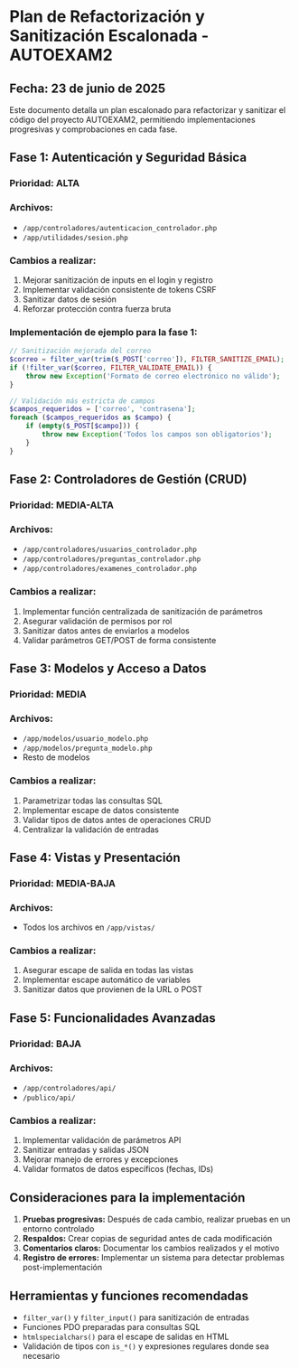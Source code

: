 # Plan de Refactorización y Sanitización Escalonada - AUTOEXAM2

## Fecha: 23 de junio de 2025

Este documento detalla un plan escalonado para refactorizar y sanitizar el código del proyecto AUTOEXAM2, permitiendo implementaciones progresivas y comprobaciones en cada fase.

## Fase 1: Autenticación y Seguridad Básica

### Prioridad: ALTA
### Archivos:
- `/app/controladores/autenticacion_controlador.php`
- `/app/utilidades/sesion.php`

### Cambios a realizar:
1. Mejorar sanitización de inputs en el login y registro
2. Implementar validación consistente de tokens CSRF
3. Sanitizar datos de sesión
4. Reforzar protección contra fuerza bruta

### Implementación de ejemplo para la fase 1:
```php
// Sanitización mejorada del correo
$correo = filter_var(trim($_POST['correo']), FILTER_SANITIZE_EMAIL);
if (!filter_var($correo, FILTER_VALIDATE_EMAIL)) {
    throw new Exception('Formato de correo electrónico no válido');
}

// Validación más estricta de campos
$campos_requeridos = ['correo', 'contrasena'];
foreach ($campos_requeridos as $campo) {
    if (empty($_POST[$campo])) {
        throw new Exception('Todos los campos son obligatorios');
    }
}
```

## Fase 2: Controladores de Gestión (CRUD)

### Prioridad: MEDIA-ALTA
### Archivos:
- `/app/controladores/usuarios_controlador.php`
- `/app/controladores/preguntas_controlador.php`
- `/app/controladores/examenes_controlador.php`

### Cambios a realizar:
1. Implementar función centralizada de sanitización de parámetros
2. Asegurar validación de permisos por rol
3. Sanitizar datos antes de enviarlos a modelos
4. Validar parámetros GET/POST de forma consistente

## Fase 3: Modelos y Acceso a Datos

### Prioridad: MEDIA
### Archivos:
- `/app/modelos/usuario_modelo.php`
- `/app/modelos/pregunta_modelo.php`
- Resto de modelos

### Cambios a realizar:
1. Parametrizar todas las consultas SQL
2. Implementar escape de datos consistente
3. Validar tipos de datos antes de operaciones CRUD
4. Centralizar la validación de entradas

## Fase 4: Vistas y Presentación

### Prioridad: MEDIA-BAJA
### Archivos:
- Todos los archivos en `/app/vistas/`

### Cambios a realizar:
1. Asegurar escape de salida en todas las vistas
2. Implementar escape automático de variables
3. Sanitizar datos que provienen de la URL o POST

## Fase 5: Funcionalidades Avanzadas

### Prioridad: BAJA
### Archivos:
- `/app/controladores/api/`
- `/publico/api/`

### Cambios a realizar:
1. Implementar validación de parámetros API
2. Sanitizar entradas y salidas JSON
3. Mejorar manejo de errores y excepciones
4. Validar formatos de datos específicos (fechas, IDs)

## Consideraciones para la implementación

1. **Pruebas progresivas:** Después de cada cambio, realizar pruebas en un entorno controlado
2. **Respaldos:** Crear copias de seguridad antes de cada modificación
3. **Comentarios claros:** Documentar los cambios realizados y el motivo
4. **Registro de errores:** Implementar un sistema para detectar problemas post-implementación

## Herramientas y funciones recomendadas

- `filter_var()` y `filter_input()` para sanitización de entradas
- Funciones PDO preparadas para consultas SQL
- `htmlspecialchars()` para el escape de salidas en HTML
- Validación de tipos con `is_*()` y expresiones regulares donde sea necesario
